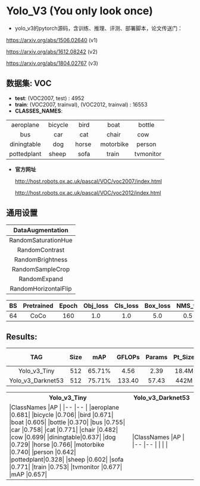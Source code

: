 # Yolo_V3 (You only look once)

- yolo_v3的pytorch源码，含训练、推理、评测、部署脚本，论文传送门：

https://arxiv.org/abs/1506.02640 (v1)

https://arxiv.org/abs/1612.08242 (v2)

https://arxiv.org/abs/1804.02767 (v3)

## 数据集: VOC 
- **test**: (VOC2007, test) : 4952
- **train**: (VOC2007, trainval), (VOC2012, trainval) : 16553
- **CLASSES_NAMES**:

|             |          |         |           |           |
| :---------: | :------: | :-----: | :-------: | :-------: |
|  aeroplane  | bicycle  |  bird   |   boat    | bottle    |
|     bus     |   car    |  cat    |  chair    | cow       |
| diningtable |   dog    | horse   | motorbike | person    |
| pottedplant |  sheep   |  sofa   |  train    | tvmonitor |

- **官方网址** 

    http://host.robots.ox.ac.uk/pascal/VOC/voc2007/index.html
    
    http://host.robots.ox.ac.uk/pascal/VOC/voc2012/index.html


## 通用设置
|DataAugmentation    |
|:---:               |
|RandomSaturationHue |
|RandomContrast      |
|RandomBrightness    |
|RandomSampleCrop    |
|RandomExpand        |
|RandomHorizontalFlip|

|BS   |Pretrained|Epoch|Obj_loss|Cls_loss|Box_loss|NMS_th|Confidence|APT  |LearningRate|Lr_scheduler|
|:---:|:---:     |:---:|:---:   |:---:   |:---:   |:---: |:---:     |:---:|:---:       |:---:       |
|  64 |CoCo      |160  |1.0     | 1.0    | 5.0    |0.5   |0.3       |SGD  |0.01        |linear      |

## Results:
|TAG              |Size |mAP   |GFLOPs|Params|Pt_Size|FPS-3060|
|:---:            |:---:|:---: |:---: |:---: |:---:  |:---:   |
|Yolo_v3_Tiny     |512  |65.71%|  4.56|  2.39|  18.4M||
|Yolo_v3_Darknet53|512  |75.71%|133.40| 57.43|   442M||

<table>
<tr><th>Yolo_v3_Tiny</th> <th>Yolo_v3_Darknet53</th></tr>
<tr>
<td>
|ClassNames |AP   |
|--         |--   |
|aeroplane  |0.681|
|bicycle    |0.706|
|bird       |0.671|
|boat       |0.605|
|bottle     |0.370|
|bus        |0.755|
|car        |0.758|
|cat        |0.771|
|chair      |0.482|
|cow        |0.699|
|diningtable|0.637|
|dog        |0.729|
|horse      |0.766|
|motorbike  |0.740|
|person     |0.642|
|pottedplant|0.328|
|sheep      |0.602|
|sofa       |0.771|
|train      |0.753|
|tvmonitor  |0.677|
|mAP        |0.657|
</td>
<td>
|ClassNames |AP   |
|--         |--   |
|           |     |
</td>
</tr> 
</table>
